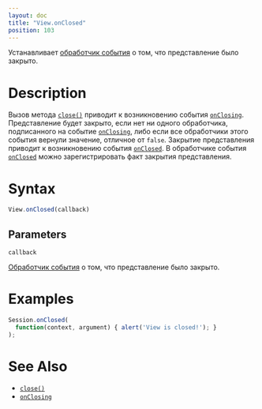 ```yaml
---
layout: doc
title: "View.onClosed"
position: 103
---
```


Устанавливает [обработчик события](../../Script/) о том, что представление было закрыто.

# Description

Вызов метода [`close()`](../View.close/) приводит к возникновению события [`onClosing`](../View.onClosing/).
Представление будет закрыто, если нет ни одного обработчика, подписанного на событие [`onClosing`](../View.onClosing/),
либо если все обработчики этого события вернули значение, отличное от `false`. Закрытие представления
приводит к возникновению события [`onClosed`](../View.onClosed/). В обработчике события [`onClosed`](../View.onClosed/)
можно зарегистрировать факт закрытия представления.

# Syntax

```js
View.onClosed(callback)
```

## Parameters

`callback`

[Обработчик события](../../Script/) о том, что представление было закрыто.

# Examples

```js
Session.onClosed(
  function(context, argument) { alert('View is closed!'); }
);
```

# See Also

* [`close()`](../View.close/)
* [`onClosing`](../View.onClosing/)
